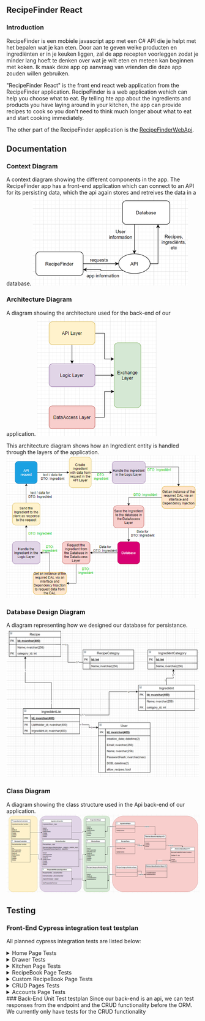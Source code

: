 ## RecipeFinder React
<!-- blank line -->
### Introduction
RecipeFinder is een mobiele javascript app met een C# API die je helpt met het bepalen wat je kan eten. Door aan te geven welke producten en ingrediënten er in je keuken liggen, zal de app recepten voorleggen zodat je minder lang hoeft te denken over wat je wilt eten en meteen kan beginnen met koken. Ik maak deze app op aanvraag van vrienden die deze app zouden willen gebruiken.
<!-- blank line -->
"RecipeFinder React" is the front end react web application from the RecipeFinder application. RecipeFinder is a web application wehich can help you choose what to eat. By telling hte app about the ingredients and products you have laying around in your kitchen, the app can provide recipes to cook so you don't need to think much longer about what to eat and start cooking immediately.
<!-- blank line -->
<!-- blank line -->
The other part of the RecipeFinder application is the [RecipeFinderWebApi](https://git.fhict.nl/I437402/recipefinderwebapi).
<!-- blank line -->
<!-- blank line -->
## Documentation
<!-- blank line -->
### Context Diagram
A context diagram showing the different components in the app.
The RecipeFinder app has a front-end application which can connect to an API for its persisting data, which the api again stores and retreives the data in a database.
![Context Diagram](/documentation/images/context.png "Context Diagram")
<!-- blank line -->
<!-- blank line -->
### Architecture Diagram
A diagram showing the architecture used for the back-end of our application.
![Architecture Diagram](/documentation/images/architecture.png "Architecture Diagram")

This architecture diagram shows how an Ingredient entity is handled through the layers of the application.
![Architecture Diagram Ingredient](/documentation/images/architecture-ingredient.png "Architecture Diagram Ingredient")
<!-- blank line -->
<!-- blank line -->
### Database Design Diagram
A diagram representing how we designed our database for persistance.
![Database Design Diagram](/documentation/images/database-design.png "Database Design Diagram")
<!-- blank line -->
<!-- blank line -->
### Class Diagram
A diagram showing the class structure used in the Api back-end of our application.
![Class Diagram](/documentation/images/class-diagram.png "Class Diagram")
<!-- blank line -->
<!-- blank line -->
## Testing
<!-- blank line -->
### Front-End Cypress integration test testplan
All planned cypress integration tests are listed below:
<details>
    <summary markdown="span">Home Page Tests</summary>

    -	Page loads with 2 buttons and welcoming text
    -	Kitchen button redirects user to the kitchen page /kitchen/index
    -	RecipeBook button redirects user to the recipebook page /recipebook/index

</details>
<!-- blank line -->
<details>
    <summary markdown="span">Drawer Tests</summary>

    -	Each button in the drawer redirects to the corresponding page

</details>
<!-- blank line -->
<details>
    <summary markdown="span">Kitchen Page Tests</summary>

    -	page loads with ingredients listed
    -	update ui shows up with defaults values set as the current state of the ingredient in the kitchen when clicking edit button on listed ingredient
    -	update ui change input fields to update ingredient in kitchen
    -	remove ui shows up when clicking remove button on listed ingredient
    -	add ingredients page loads
    -	add ingredients page can select ingredient
    -	add ingredients page can add ingredient with amount to kitchen
    -	add ingredients page filter the results
    -	what to buy page loads
    -	what to buy page filter results
    -	what to buy page create/add to grocerylist from missing items for recipe
    -	what to buy page change to show missing ingredients
    -	what to buy page create/add to grocerylist from missing item

</details>
<!-- blank line -->
<details>
    <summary markdown="span">RecipeBook Page Tests</summary>

    -	page loads with recipes listed
    -	change to show all recipes
    -	view details for recipe
    -	view tutorial for recipe
    -	filter results

</details>
<!-- blank line -->
<details>
    <summary markdown="span">Custom RecipeBook Page Tests</summary>

    -	page loads with custom recipes listed
    -	filter the results
    -	create custom recipe page loads with empty inputs when clicking create button
    -	create custom recipe page fill out input fields to create custom recipe
    -	details custom recipe page loads when clicking details page
    -	edit custom recipe page loads with default values set as current state of the recipe when clicking edit button
    -	edit custom recipe page change input fields to edit custom recipe
    -	remove recipe ui shows up as warning when clicking remove button

</details>
<!-- blank line -->
<details>
    <summary markdown="span">CRUD Pages Tests</summary>

    -	page loads with corresponding items listed
    -	create page loads with empty inputs when clicking create button
    -	create page fill out input fields to create item
    -	edit page loads with default values set as current state of the item when clicking edit button
    -	edit page change input fields to edit item
    -	remove ui shows up as warning when clicking remove button

</details>
<!-- blank line -->
<details>
    <summary markdown="span">Accounts Page Tests</summary>

    -	page loads with users listed
    -	details user page loads when clicking details button on listed user
    -	edit page loads with default values set as current state of the user when clicking edit button on listed user
    -	edit page change input fields to edit user
    -	remove ui shows up as warning when removing/banning a user

</details>
<!-- blank line -->
<!-- blank line -->
### Back-End Unit Test testplan
Since our back-end is an api, we can test responses from the endpoint and the CRUD functionality before the ORM.
We currently only have tests for the CRUD functionality